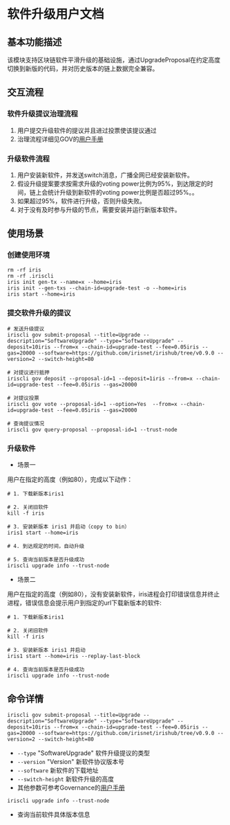 # 软件升级用户文档

## 基本功能描述

该模块支持区块链软件平滑升级的基础设施，通过UpgradeProposal在约定高度切换到新版的代码，并对历史版本的链上数据完全兼容。

## 交互流程

### 软件升级提议治理流程
1. 用户提交升级软件的提议并且进过投票使该提议通过
2. 治理流程详细见GOV的[用户手册](governance.md)


### 升级软件流程  
1. 用户安装新软件，并发送switch消息，广播全网已经安装新软件。
2. 假设升级提案要求按需求升级的voting power比例为95%，到达限定的时间，链上会统计升级到新软件的voting power比例是否超过95%。。
3. 如果超过95%，软件进行升级，否则升级失败。
4. 对于没有及时参与升级的节点，需要安装并运行新版本软件。

## 使用场景

### 创建使用环境

```
rm -rf iris                                                                         
rm -rf .iriscli
iris init gen-tx --name=x --home=iris
iris init --gen-txs --chain-id=upgrade-test -o --home=iris
iris start --home=iris
```
### 提交软件升级的提议

```
# 发送升级提议
iriscli gov submit-proposal --title=Upgrade --description="SoftwareUpgrade" --type="SoftwareUpgrade" --deposit=10iris --from=x --chain-id=upgrade-test --fee=0.05iris --gas=20000 --software=https://github.com/irisnet/irishub/tree/v0.9.0 --version=2 --switch-height=80

# 对提议进行抵押
iriscli gov deposit --proposal-id=1 --deposit=1iris --from=x --chain-id=upgrade-test --fee=0.05iris --gas=20000

# 对提议投票
iriscli gov vote --proposal-id=1 --option=Yes  --from=x --chain-id=upgrade-test --fee=0.05iris --gas=20000

# 查询提议情况
iriscli gov query-proposal --proposal-id=1 --trust-node
```

### 升级软件

* 场景一

用户在指定的高度（例如80），完成以下动作：

```
# 1. 下载新版本iris1

# 2. 关闭旧软件
kill -f iris

# 3. 安装新版本 iris1 并启动（copy to bin）
iris1 start --home=iris

# 4. 到达规定的时间，自动升级

# 5. 查询当前版本是否升级成功
iriscli upgrade info --trust-node
```

* 场景二

用户在指定的高度（例如80），没有安装新软件，iris进程会打印错误信息并终止进程，错误信息会提示用户到指定的url下载新版本的软件:

```
# 1. 下载新版本iris1

# 2. 关闭旧软件
kill -f iris

# 3. 安装新版本 iris1 并启动
iris1 start --home=iris --replay-last-block

# 4. 查询当前版本是否升级成功
iriscli upgrade info --trust-node
```

## 命令详情

```
iriscli gov submit-proposal --title=Upgrade --description="SoftwareUpgrade" --type="SoftwareUpgrade" --deposit=10iris --from=x --chain-id=upgrade-test --fee=0.05iris --gas=20000 --software=https://github.com/irisnet/irishub/tree/v0.9.0 --version=2 --switch-height=80
```

* `--type`  "SoftwareUpgrade" 软件升级提议的类型
* `--version`  "Version" 新软件协议版本号
* `--software`  新软件的下载地址
* `--switch-height` 新软件升级的高度
* 其他参数可参考Governance的[用户手册](governance.md)

```
iriscli upgrade info --trust-node
```

* 查询当前软件具体版本信息

